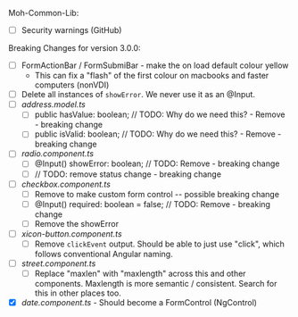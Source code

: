 Moh-Common-Lib:
- [ ] Security warnings (GitHub)
  
Breaking Changes for version 3.0.0:

- [ ] FormActionBar / FormSubmiBar - make the on load default colour yellow
  - This can fix a "flash" of the first colour on macbooks and faster computers (nonVDI)
- [ ] Delete all instances of `showError`. We never use it as an @Input.
- [ ] *address.model.ts*
  - [ ] public hasValue: boolean; // TODO: Why do we need this? - Remove - breaking change
  - [ ] public isValid: boolean; // TODO: Why do we need this? - Remove - breaking change
- [ ] *radio.component.ts*
  - [ ] @Input() showError: boolean; // TODO: Remove - breaking change
  - [ ] // TODO: remove status change - breaking change
- [ ] *checkbox.component.ts*
  - [ ] Remove to make custom form control -- possible breaking change
  - [ ] @Input() required: boolean = false;  // TODO: Remove - breaking change
  - [ ] Remove the showError
- [ ] *xicon-button.component.ts*
  - [ ] Remove `clickEvent` output. Should be able to just use "click", which follows conventional Angular naming.
- [ ] *street.component.ts*
  - [ ] Replace "maxlen" with "maxlength" across this and other components. Maxlength is more semantic / consistent.  Search for this in other places too.
- [x] *date.component.ts* - Should become a FormControl (NgControl)
